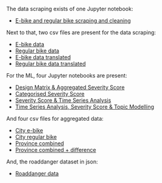 The data scraping exists of one Jupyter notebook:
- [E-bike and regular bike scraping and cleaning](e-bike-scraping-json.ipynb)

Next to that, two csv files are present for the data scraping:
- [E-bike data](e-bike_articles.csv)
- [Regular bike data](bike_articles.csv)
- [E-bike data translated](etrans.csv)
- [Regular bike data translated](tradtransog.csv)

For the ML, four Jupyter notebooks are present:
- [Design Matrix & Aggregated Severity Score](DesignMatrix.ipynb)
- [Categorised Severity Score](Untitled.ipynb)
- [Severity Score & Time Series Analysis](TSMCSS.ipynb)
- [Time Series Analysis, Severity Score & Topic Modelling](NLP.ipynb)

And four csv files for aggregated data:
- [City e-bike](e_bike_city_severity_scores.csv)
- [City regular bike](bike_city_severity_scores.csv)
- [Province combined](province_severity_scores.csv)
- [Province combined + difference](updated_province_severity_scores.csv)

And, the roaddanger dataset in json:
- [Roaddanger data](roaddanger.json)
